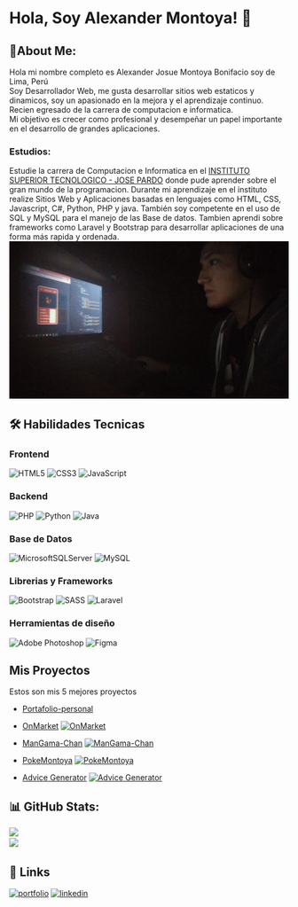 
# Hola, Soy Alexander Montoya! 👋


## 💫About Me:
Hola mi nombre completo es Alexander Josue Montoya Bonifacio soy de Lima, Perú
<br>Soy Desarrollador Web, me gusta desarrollar sitios web estaticos y dinamicos, soy un apasionado en la mejora y el aprendizaje continuo.
<br>Recien egresado de la carrera de computacion e informatica.
<br>Mi objetivo es crecer como profesional y desempeñar un papel importante en el desarrollo de grandes aplicaciones.
### Estudios:
Estudie la carrera de Computacion e Informatica en el [INSTITUTO SUPERIOR TECNOLOGICO - JOSE PARDO](https://www.jpardo.edu.pe/) donde pude aprender sobre el gran mundo de la programacion.
Durante mi aprendizaje en el instituto realize Sitios Web y Aplicaciones basadas en lenguajes como HTML, CSS, Javascript, C#, Python, PHP y java.
También soy competente en el uso de SQL y MySQL para el manejo de las Base de datos.
Tambien aprendi sobre frameworks como Laravel y Bootstrap para desarrollar aplicaciones de una forma más rapida y ordenada.
![Imagen Alexander Montoya programando](https://github.com/AlexanderMontoya/AlexanderMontoya/blob/main/AlexanderMontoyaEscritorio.jpeg)
## 🛠 Habilidades Tecnicas
### Frontend
![HTML5](https://img.shields.io/badge/html5-%23E34F26.svg?style=for-the-badge&logo=html5&logoColor=white) 
![CSS3](https://img.shields.io/badge/css3-%231572B6.svg?style=for-the-badge&logo=css3&logoColor=white) ![JavaScript](https://img.shields.io/badge/javascript-%23323330.svg?style=for-the-badge&logo=javascript&logoColor=%23F7DF1E)
### Backend
![PHP](https://img.shields.io/badge/php-%23777BB4.svg?style=for-the-badge&logo=php&logoColor=white) ![Python](https://img.shields.io/badge/python-3670A0?style=for-the-badge&logo=python&logoColor=ffdd54) ![Java](https://img.shields.io/badge/java-%23ED8B00.svg?style=for-the-badge&logo=java&logoColor=white)
### Base de Datos
![MicrosoftSQLServer](https://img.shields.io/badge/Microsoft%20SQL%20Sever-CC2927?style=for-the-badge&logo=microsoft%20sql%20server&logoColor=white) ![MySQL](https://img.shields.io/badge/mysql-%2300f.svg?style=for-the-badge&logo=mysql&logoColor=white)
### Librerias y Frameworks
![Bootstrap](https://img.shields.io/badge/bootstrap-%23563D7C.svg?style=for-the-badge&logo=bootstrap&logoColor=white)
![SASS](https://img.shields.io/badge/SASS-hotpink.svg?style=for-the-badge&logo=SASS&logoColor=white) ![Laravel](https://img.shields.io/badge/laravel-%23FF2D20.svg?style=for-the-badge&logo=laravel&logoColor=white)
### Herramientas de diseño
![Adobe Photoshop](https://img.shields.io/badge/adobephotoshop-%2331A8FF.svg?style=for-the-badge&logo=adobephotoshop&logoColor=white) 	![Figma](https://img.shields.io/badge/figma-%23F24E1E.svg?style=for-the-badge&logo=figma&logoColor=white)
## Mis Proyectos
Estos son mis 5 mejores proyectos
- [Portafolio-personal](https://alexandermontoya.github.io/portafolio-personal/)

- [OnMarket](https://github.com/AlexanderMontoya/onmarket)
    [![OnMarket](https://alexandermontoya.github.io/portafolio-personal/img/OnMarket.jpg)](https://github.com/AlexanderMontoya/onmarket)
- [ManGama-Chan](https://alexandermontoya.github.io/mangama-chan/)
    [![ManGama-Chan](https://alexandermontoya.github.io/portafolio-personal/img/mangamachan.jpg)](https://alexandermontoya.github.io/mangama-chan/)
- [PokeMontoya](https://alexandermontoya.github.io/pokemontoya/)
    [![PokeMontoya](https://alexandermontoya.github.io/portafolio-personal/img/pokemontoyav2.jpg)](https://alexandermontoya.github.io/pokemontoya/)
- [Advice Generator](https://alexandermontoya.github.io/advice-generator/)
    [![Advice Generator](https://alexandermontoya.github.io/portafolio-personal/img/Advice-Generator.jpg)](https://alexandermontoya.github.io/advice-generator/)
## 📊 GitHub Stats:
![](https://github-readme-stats.vercel.app/api?username=AlexanderMontoya&theme=dark&hide_border=false&include_all_commits=false&count_private=false)<br/>
![](https://github-readme-stats.vercel.app/api/top-langs/?username=AlexanderMontoya&theme=dark&hide_border=false&include_all_commits=false&count_private=false&layout=compact)

## 🔗 Links
[![portfolio](https://img.shields.io/badge/my_portfolio-000?style=for-the-badge&logo=ko-fi&logoColor=white)](https://alexandermontoya.github.io/portafolio-personal)
[![linkedin](https://img.shields.io/badge/linkedin-0A66C2?style=for-the-badge&logo=linkedin&logoColor=white)](https://www.linkedin.com/in/alexander-josué-montoya-bonifacio/)


